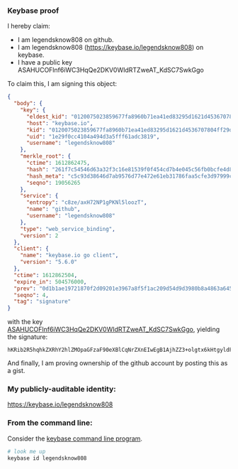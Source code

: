 ### Keybase proof

I hereby claim:

  * I am legendsknow808 on github.
  * I am legendsknow808 (https://keybase.io/legendsknow808) on keybase.
  * I have a public key ASAHUCOFlnf6iWC3HqQe2DKV0WIdRTZweAT_KdSC7SwkGgo

To claim this, I am signing this object:

```json
{
  "body": {
    "key": {
      "eldest_kid": "0120075023859677fa8960b71ea41ed83295d1621d4536707804ff29d482ed2c241a0a",
      "host": "keybase.io",
      "kid": "0120075023859677fa8960b71ea41ed83295d1621d4536707804ff29d482ed2c241a0a",
      "uid": "1e29f0cc4104a494d3a5fff61adc3819",
      "username": "legendsknow808"
    },
    "merkle_root": {
      "ctime": 1612862475,
      "hash": "261f7c54546d63a32f3c16e81539f0f454cd7b4e045c56fb0bcfe4d8df2aaf2b28e96dda2bae311170108ba2f707be4f5979df66a66d4f168849a8d2a5f92bd7",
      "hash_meta": "c5c93d38646d7ab9576d77e472e61eb31786faa5cfe3d97999c333a70cddb0ad",
      "seqno": 19056265
    },
    "service": {
      "entropy": "c8ze/axH72NP1gPKNl5loozT",
      "name": "github",
      "username": "legendsknow808"
    },
    "type": "web_service_binding",
    "version": 2
  },
  "client": {
    "name": "keybase.io go client",
    "version": "5.6.0"
  },
  "ctime": 1612862504,
  "expire_in": 504576000,
  "prev": "0d1b1ae19721870f2d09201e3967a8f5f1ac209d54d9d3980b8a4863a645c484",
  "seqno": 4,
  "tag": "signature"
}
```

with the key [ASAHUCOFlnf6iWC3HqQe2DKV0WIdRTZweAT_KdSC7SwkGgo](https://keybase.io/legendsknow808), yielding the signature:

```
hKRib2R5hqhkZXRhY2hlZMOpaGFzaF90eXBlCqNrZXnEIwEgB1AjhZZ3+olgtx6kHtgyldFiHUU2cHgE/ynUgu0sJBoKp3BheWxvYWTESpcCBMQgDRsa4Zchhw8tCSAeOWeo9fGsIJ1U2dOYC4pIY6ZFxITEIKLYBL03m76dncxi2G1S8D/JfKGGdMCMXuOhKjtK4K5+AgHCo3NpZ8RAVs4iDw96rQm8o/usWHK1+NGEgvg/eX81+UcpcaY9YYl2m8atSjLDWGcieMryhZG0WAFokMveeu+qAEbLQlujCahzaWdfdHlwZSCkaGFzaIKkdHlwZQildmFsdWXEIHN/6cjz9NzFGrm/EXo4/IkbhK+K9IfcXqA3yxjm6Ojdo3RhZ80CAqd2ZXJzaW9uAQ==

```

And finally, I am proving ownership of the github account by posting this as a gist.

### My publicly-auditable identity:

https://keybase.io/legendsknow808

### From the command line:

Consider the [keybase command line program](https://keybase.io/download).

```bash
# look me up
keybase id legendsknow808
```
